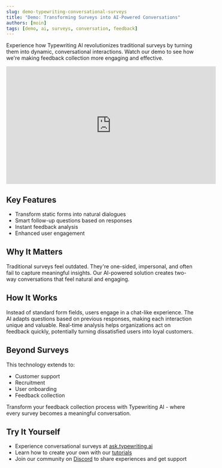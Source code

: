 ```yaml
---
slug: demo-typewriting-conversational-surveys
title: "Demo: Transforming Surveys into AI-Powered Conversations"
authors: [moin]
tags: [demo, ai, surveys, conversation, feedback]
---
```


Experience how Typewriting AI revolutionizes traditional surveys by turning them into dynamic, conversational interactions. Watch our demo to see how we're making feedback collection more engaging and effective.

<!-- truncate -->


<iframe width="560" height="315" src="https://www.youtube.com/embed/yNtLglIp8ck" title="YouTube video player" frameborder="0" allow="accelerometer; autoplay; clipboard-write; encrypted-media; gyroscope; picture-in-picture" allowfullscreen></iframe>

## Key Features
- Transform static forms into natural dialogues
- Smart follow-up questions based on responses
- Instant feedback analysis
- Enhanced user engagement

## Why It Matters
Traditional surveys feel outdated. They're one-sided, impersonal, and often fail to capture meaningful insights. Our AI-powered solution creates two-way conversations that feel natural and engaging.

## How It Works
Instead of standard form fields, users engage in a chat-like experience. The AI adapts questions based on previous responses, making each interaction unique and valuable. Real-time analysis helps organizations act on feedback quickly, potentially turning dissatisfied users into loyal customers.

## Beyond Surveys
This technology extends to:
- Customer support
- Recruitment
- User onboarding
- Feedback collection

Transform your feedback collection process with Typewriting AI - where every survey becomes a meaningful conversation.

## Try It Yourself
- Experience conversational surveys at [ask.typewriting.ai](https://ask.typewriting.ai)
- Learn how to create your own with our [tutorials](https://docs.typewriting.ai/docs/category/typewriting-ai-tutorial)
- Join our community on [Discord](https://discord.gg/tqbH6Svz8k) to share experiences and get support